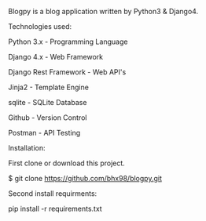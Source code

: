 Blogpy is a blog application written by Python3 & Django4. 

Technologies used:

Python 3.x - Programming Language

Django 4.x - Web Framework

Django Rest Framework - Web API's

Jinja2 - Template Engine

sqlite - SQLite Database

Github - Version Control

Postman - API Testing

Installation:

First clone or download this project.

$ git clone https://github.com/bhx98/blogpy.git

Second install requirments:

pip install -r requirements.txt
